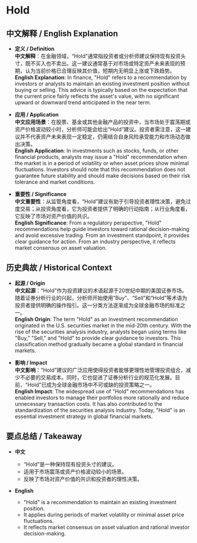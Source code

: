 # Hold

## 中文解释 / English Explanation

* **定义 / Definition**  
  **中文解释**：在金融领域，“Hold”通常指投资者或分析师建议保持现有投资头寸，既不买入也不卖出。这一建议通常基于对市场或特定资产未来表现的预期，认为当前价格已合理反映其价值，短期内无明显上涨或下跌趋势。  
  **English Explanation**: In finance, "Hold" refers to a recommendation by investors or analysts to maintain an existing investment position without buying or selling. This advice is typically based on the expectation that the current price fairly reflects the asset's value, with no significant upward or downward trend anticipated in the near term.

* **应用 / Application**  
  **中文应用场景**：在股票、基金或其他金融产品的投资中，当市场处于震荡期或资产价格波动较小时，分析师可能会给出“Hold”建议。投资者需注意，这一建议并不代表资产未来表现一定稳定，仍需结合自身风险承受能力和市场动态做出决策。  
  **English Application**: In investments such as stocks, funds, or other financial products, analysts may issue a "Hold" recommendation when the market is in a period of volatility or when asset prices show minimal fluctuations. Investors should note that this recommendation does not guarantee future stability and should make decisions based on their risk tolerance and market conditions.

* **重要性 / Significance**  
  **中文重要性**：从监管角度看，“Hold”建议有助于引导投资者理性决策，避免过度交易；从投资角度看，它为投资者提供了明确的行动指南；从行业角度看，它反映了市场对资产价值的共识。  
  **English Significance**: From a regulatory perspective, "Hold" recommendations help guide investors toward rational decision-making and avoid excessive trading. From an investment standpoint, it provides clear guidance for action. From an industry perspective, it reflects market consensus on asset valuation.

## 历史典故 / Historical Context

* **起源 / Origin**  
  **中文起源**：“Hold”作为投资建议的术语起源于20世纪中期的美国证券市场。随着证券分析行业的兴起，分析师开始使用“Buy”、“Sell”和“Hold”等术语为投资者提供明确的操作指引。这一分类方法逐渐成为全球金融市场的标准之一。  
  **English Origin**: The term "Hold" as an investment recommendation originated in the U.S. securities market in the mid-20th century. With the rise of the securities analysis industry, analysts began using terms like "Buy," "Sell," and "Hold" to provide clear guidance to investors. This classification method gradually became a global standard in financial markets.

* **影响 / Impact**  
  **中文影响**：“Hold”建议的广泛应用使得投资者能够更理性地管理投资组合，减少不必要的交易成本。同时，它也促进了证券分析行业的规范化发展。目前，“Hold”已成为全球金融市场中不可或缺的投资策略之一。  
  **English Impact**: The widespread use of "Hold" recommendations has enabled investors to manage their portfolios more rationally and reduce unnecessary transaction costs. It has also contributed to the standardization of the securities analysis industry. Today, "Hold" is an essential investment strategy in global financial markets.

## 要点总结 / Takeaway

* **中文**  
  - “Hold”是一种保持现有投资头寸的建议。  
  - 适用于市场震荡或资产价格波动较小的场景。  
  - 反映了市场对资产价值的共识和投资者的理性决策。

* **English**  
  - "Hold" is a recommendation to maintain an existing investment position.  
  - It applies during periods of market volatility or minimal asset price fluctuations.  
  - It reflects market consensus on asset valuation and rational investor decision-making.